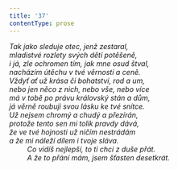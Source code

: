 ```yaml
---
title: '37'
contentType: prose
---
```


<section>

_Tak jako sleduje otec, jenž zestaral,  
mladistvé rozlety svých dětí potěšeně,  
i já, zle ochromen tím, jak mne osud štval,  
nacházím útěchu v tvé věrnosti a ceně.  
Vždyť ať už krása či bohatství, rod a um,  
nebo jen něco z nich, nebo vše, nebo více  
má v tobě po právu královský stán a dům,  
já věrně roubuji svou lásku ke tvé snítce.  
Už nejsem chromý a chudý a přezírán,  
protože tento sen mi tolik pravdy dává,  
že ve tvé hojnosti už ničím nestrádám  
a že mi náleží dílem i tvoje sláva.  
         Co vidíš nejlepší, to ti chci z duše přát.  
         A že to přání mám, jsem šťasten desetkrát._

</section>

